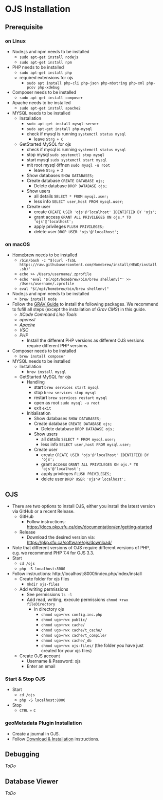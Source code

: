 # OJS Installation 
## Prerequisite 
### on Linux 
- Node.js and npm needs to be installed 
    - `sudo apt-get install nodejs ` 
    - `sudo apt-get install npm`
- PHP needs to be installed  
    - `sudo apt-get install php` 
    - required extensions for ojs 
        - `sudo apt install php-cli php-json php-mbstring php-xml php-pcov php-xdebug` 
- Composer needs to be installed 
    - `sudo apt-get install composer`
- Apache needs to be installed 
    - `sudo apt-get install apache2` 
- MYSQL needs to be installed  
    - Installation 
        - `sudo apt-get install mysql-server` 
        - `sudo apt-get install php-mysql` 
        - check if mysql is running `systemctl status mysql` 
            - leave `Strg + C`
    - GetStarted MySQL for ojs 
        - check if mysql is running `systemctl status mysql`
        - stop mysql `sudo systemctl stop mysql` 
        - start mysql `sudo systemctl start mysql`
        - mit root mysql öffnen `sudo mysql -u root`
            - leave `Strg + Z`    
        - Show databases `SHOW DATABASES;`
        - Create database `CREATE DATABASE ojs;`
            - Delete database `DROP DATABASE ojs;`
        - Show users 
            - all details `SELECT * FROM mysql.user;`
            - less info `SELECT user,host FROM mysql.user;`
        - Create user   
            - create `CREATE USER 'ojs'@'localhost' IDENTIFIED BY 'ojs';`
            - grant access `GRANT ALL PRIVILEGES ON ojs.* TO 'ojs'@'localhost';`
            - apply privileges `FLUSH PRIVILEGES;`
            - delete user `DROP USER 'ojs'@'localhost';`

### on macOS 
- [Homebrew](https://brew.sh/) needs to be installed 
    - `/bin/bash -c "$(curl -fsSL https://raw.githubusercontent.com/Homebrew/install/HEAD/install.sh)"`
    - `echo >> /Users/username/.zprofile`
    - `echo 'eval "$(/opt/homebrew/bin/brew shellenv)"' >> /Users/username/.zprofile`
    - `eval "$(/opt/homebrew/bin/brew shellenv)"`
- Node.js and npm needs to be installed 
    -  `brew install node`
- Follow the [GRAV Guide](https://getgrav.org/blog/macos-sequoia-apache-multiple-php-versions) to install the following packages. We recommend to fufill all steps (except the installation of _Grav CMS_) in this guide.  
    - _XCode Command Line Tools_
    - _openssl_
    - _Apache_
    - _VSC_ 
    - _PHP_ 
        -  Install the different PHP versions as different OJS versions require different PHP versions. 
- Composer needs to be installed 
    - `brew install composer`
- MYSQL needs to be installed 
    - Installation
        - `brew install mysql` 
    - GetStarted MySQL for ojs
        - Handling  
            - start `brew services start mysql` 
            - stop `brew services stop mysql`
            - restart `brew services restart mysql`
            - open as root `sudo mysql -u root` 
            - exit `exit`
        - Initialisation
            - Show databases `SHOW DATABASES;`
            - Create database `CREATE DATABASE ojs;`
                - Delete database `DROP DATABASE ojs;`
            - Show users 
                - all details `SELECT * FROM mysql.user;`
                - less info `SELECT user,host FROM mysql.user;`
            - Create user   
                - create `CREATE USER 'ojs'@'localhost' IDENTIFIED BY 'ojs';`
                - grant access `GRANT ALL PRIVILEGES ON ojs.* TO 'ojs'@'localhost';`
                - apply privileges `FLUSH PRIVILEGES;`
                - delete user `DROP USER 'ojs'@'localhost';`

## OJS
- There are two options to install OJS, either you install the latest version via GitHub or a recent Release.
    - GitHub
        - Follow instructions: https://docs.pkp.sfu.ca/dev/documentation/en/getting-started
    - Release 
        - Download the desired version via: https://pkp.sfu.ca/software/ojs/download/ 
- Note that different versions of OJS require different versions of PHP, e.g. we recommend PHP 7.4 for OJS 3.3.
- Start
    - `cd /ojs`
    - `php -S localhost:8000` 
- Follow instructions: http://localhost:8000/index.php/index/install 
    - Create folder for ojs files 
        - `mkdir ojs-files` 
    - Add writing permissions 
        - See permissions `ls -l`
        - Add read, writing, execute permissions `chmod +rwx fileDirectory` 
            - In directory ojs 
                - `chmod ugo+rwx config.inc.php`
                - `chmod ugo+rwx public/`
                - `chmod ugo+rwx cache/`
                - `chmod ugo+rwx cache/t_cache/`
                - `chmod ugo+rwx cache/t_compile/`
                - `chmod ugo+rwx cache/_db`
                - `chmod ugo+rwx ojs-files/` (the folder you have just created for your ojs files)
    - Create OJS account
        - Username & Password: ojs 
        - Enter an email   

### Start & Stop OJS  
- Start
    - `cd /ojs`
    - `php -S localhost:8000`
- Stop 
    - `CTRL` + `C`

### geoMetadata Plugin Installation 
- Create a journal in OJS.  
- Follow [Download & Installation](https://github.com/TIBHannover/geoMetadata?tab=readme-ov-file#download--installation) instructions.  


## Debugging  
_ToDo_

## Database Viewer 
_ToDo_